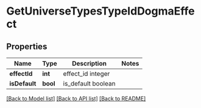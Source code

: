 # GetUniverseTypesTypeIdDogmaEffect

## Properties
Name | Type | Description | Notes
------------ | ------------- | ------------- | -------------
**effectId** | **int** | effect_id integer | 
**isDefault** | **bool** | is_default boolean | 

[[Back to Model list]](../README.md#documentation-for-models) [[Back to API list]](../README.md#documentation-for-api-endpoints) [[Back to README]](../README.md)


